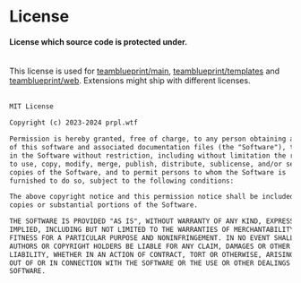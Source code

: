 # License
<h4 class="fw-light">License which source code is protected under.</h4><br/>
<div class="alert alert-warning" role="alert">
  <i class="bi bi-exclamation-triangle-fill mb-1" style="font-size:23px; float: left;"></i>
  <div class="ps-3 ms-3">This license is used for <a href="https://github.com/teamblueprint/main" class="alert-link">teamblueprint/main</a>, <a href="https://github.com/teamblueprint/templates" class="alert-link">teamblueprint/templates</a> and <a href="https://github.com/teamblueprint/web" class="alert-link">teamblueprint/web</a>. Extensions might ship with different licenses.</div>
</div><br/>

```txt
MIT License

Copyright (c) 2023-2024 prpl.wtf

Permission is hereby granted, free of charge, to any person obtaining a copy
of this software and associated documentation files (the "Software"), to deal
in the Software without restriction, including without limitation the rights
to use, copy, modify, merge, publish, distribute, sublicense, and/or sell
copies of the Software, and to permit persons to whom the Software is
furnished to do so, subject to the following conditions:

The above copyright notice and this permission notice shall be included in all
copies or substantial portions of the Software.

THE SOFTWARE IS PROVIDED "AS IS", WITHOUT WARRANTY OF ANY KIND, EXPRESS OR
IMPLIED, INCLUDING BUT NOT LIMITED TO THE WARRANTIES OF MERCHANTABILITY,
FITNESS FOR A PARTICULAR PURPOSE AND NONINFRINGEMENT. IN NO EVENT SHALL THE
AUTHORS OR COPYRIGHT HOLDERS BE LIABLE FOR ANY CLAIM, DAMAGES OR OTHER
LIABILITY, WHETHER IN AN ACTION OF CONTRACT, TORT OR OTHERWISE, ARISING FROM,
OUT OF OR IN CONNECTION WITH THE SOFTWARE OR THE USE OR OTHER DEALINGS IN THE
SOFTWARE.
```